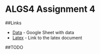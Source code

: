 # ALGS4 Assignment 4

##Links
* [Data](http://www.dropwizard.io/1.0.2/docs/) - Google Sheet with data
* [Latex](https://maven.apache.org/) - Link to the latex document

##TODO
